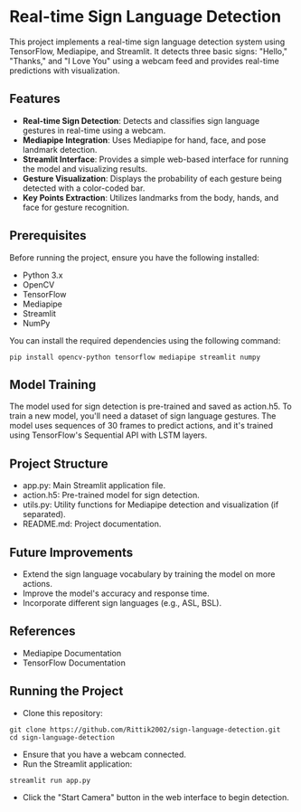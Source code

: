 # Real-time Sign Language Detection

This project implements a real-time sign language detection system using TensorFlow, Mediapipe, and Streamlit. It detects three basic signs: "Hello," "Thanks," and "I Love You" using a webcam feed and provides real-time predictions with visualization.

## Features
- **Real-time Sign Detection**: Detects and classifies sign language gestures in real-time using a webcam.
- **Mediapipe Integration**: Uses Mediapipe for hand, face, and pose landmark detection.
- **Streamlit Interface**: Provides a simple web-based interface for running the model and visualizing results.
- **Gesture Visualization**: Displays the probability of each gesture being detected with a color-coded bar.
- **Key Points Extraction**: Utilizes landmarks from the body, hands, and face for gesture recognition.

## Prerequisites

Before running the project, ensure you have the following installed:

- Python 3.x
- OpenCV
- TensorFlow
- Mediapipe
- Streamlit
- NumPy

You can install the required dependencies using the following command:
```
pip install opencv-python tensorflow mediapipe streamlit numpy
```

## Model Training
The model used for sign detection is pre-trained and saved as action.h5. To train a new model, you'll need a dataset of sign language gestures. The model uses sequences of 30 frames to predict actions, and it's trained using TensorFlow's Sequential API with LSTM layers.

## Project Structure
- app.py: Main Streamlit application file.
- action.h5: Pre-trained model for sign detection.
- utils.py: Utility functions for Mediapipe detection and visualization (if separated).
- README.md: Project documentation.

## Future Improvements
- Extend the sign language vocabulary by training the model on more actions.
- Improve the model's accuracy and response time.
- Incorporate different sign languages (e.g., ASL, BSL).

## References
- Mediapipe Documentation
- TensorFlow Documentation

## Running the Project
- Clone this repository:
```
git clone https://github.com/Rittik2002/sign-language-detection.git
cd sign-language-detection
```
- Ensure that you have a webcam connected.
- Run the Streamlit application:
```
streamlit run app.py
```
- Click the "Start Camera" button in the web interface to begin detection.




